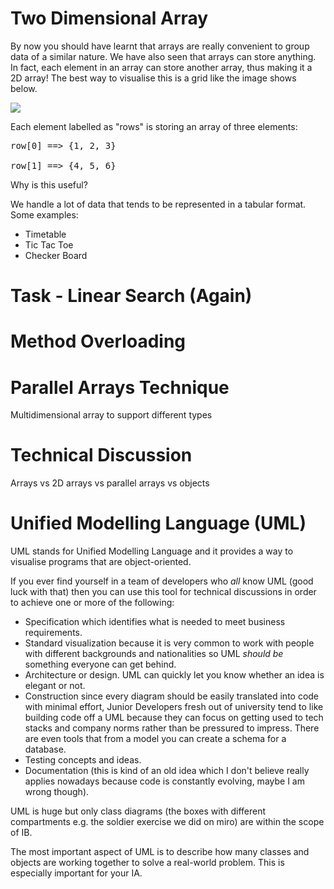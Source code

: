 # Two Dimensional Array

By now you should have learnt that arrays are really convenient to group data of a similar nature.
We have also seen that arrays can store anything. In fact, each element in an array can store another array, thus making it a 2D array! The best way to visualise this is a grid like the image shows below. 

<img src="https://www.cs.ubc.ca/~pcarter/cs189/image/2darrayrc.png"/>

Each element labelled as "rows" is storing an array of three elements:

<pre>
row[0] ==> {1, 2, 3}

row[1] ==> {4, 5, 6}
</pre>

Why is this useful? 

We handle a lot of data that tends to be represented in a tabular format. Some examples:

- Timetable
- Tic Tac Toe
- Checker Board


# Task - Linear Search (Again)

# Method Overloading

# Parallel Arrays Technique 

Multidimensional array to support different types

# Technical Discussion

Arrays vs 2D arrays vs parallel arrays vs objects

# Unified Modelling Language (UML)

UML stands for Unified Modelling Language and it provides a way to visualise programs that are object-oriented. 

If you ever find yourself in a team of developers who *all* know UML (good luck with that) then you can use this tool for technical discussions in order to achieve one or more of the following:

- Specification which identifies what is needed to meet business requirements.
- Standard visualization because it is very common to work with people with different backgrounds and nationalities so UML *should be* something everyone can get behind.
- Architecture or design. UML can quickly let you know whether an idea is elegant or not.
- Construction since every diagram should be easily translated into code with minimal effort, Junior Developers fresh out of university tend to like building code off a UML because they can focus on getting used to tech stacks and company norms rather than be pressured to impress. There are even tools that from a model you can create a schema for a database.
- Testing concepts and ideas.
- Documentation (this is kind of an old idea which I don't believe really applies nowadays because code is constantly evolving, maybe I am wrong though).  

UML is huge but only class diagrams (the boxes with different compartments e.g. the soldier exercise we did on miro) are within the scope of IB.

The most important aspect of UML is to describe how many classes and objects are working together to solve a real-world problem. This is especially important for your IA. 